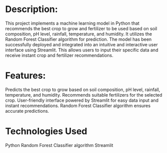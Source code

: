 # Description:
This project implements a machine learning model in Python that recommends the best crop to grow and fertilizer to be used based on soil composition, pH level, rainfall, temperature, and humidity. It utilizes the Random Forest Classifier algorithm for prediction. The model has been successfully deployed and integrated into an intuitive and interactive user interface using Streamlit. This allows users to input their specific data and receive instant crop and fertilizer recommendations.

# Features:
Predicts the best crop to grow based on soil composition, pH level, rainfall, temperature, and humidity.
Recommends suitable fertilizers for the selected crop.
User-friendly interface powered by Streamlit for easy data input and instant recommendations.
Random Forest Classifier algorithm ensures accurate predictions.

# Technologies Used
Python
Random Forest Classifier algorithm
Streamlit
